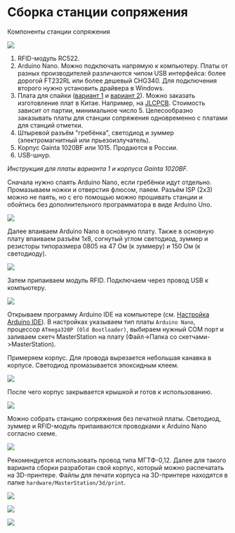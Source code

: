 # Сборка станции сопряжения

Компоненты станции сопряжения

![](/Images/w01.jpg?raw=true)

1. RFID-модуль RC522.
2. Arduino Nano.
Можно подключать напрямую к компьютеру.
Платы от разных производителей различаются чипом USB интерфейса: более дорогой FT232RL или более дешевый CHG340.
Для подключения второго нужно установить драйвера в Windows.
3. Плата для спайки ([вариант 1](https://upverter.com/AlexanderVolikov/3fc0efdb2586988d/Sportiduino-reading-stantion/) и
[вариант 2](https://upverter.com/design/syakimov/4f7ec0e2d3b9c4e9/sportiduino-master-station/)).
Можно заказать изготовление плат в Китае. Например, на [JLCPCB](https://jlcpcb.com/).
Стоимость зависит от партии, минимальное число 5.
Целесообразно заказывать платы для станции сопряжения одновременно с платами для станций отметки. 
4. Штыревой разъём "гребёнка", светодиод и зуммер (электромагнитный или прьезоизлучатель).
5. Корпус Gainta 1020BF или 1015. Продаются в России.
6. USB-шнур.

*Инструкция для платы варианта 1 и корпуса Gainta 1020BF.*

Сначала нужно спаять Arduino Nano, если гребёнки идут отдельно.
Промазываем ножки и отверстия флюсом, паяем.
Разъём ISP (2x3) можно не паять, но с его помощью можно прошивать станции и обойтись без дополнительного программатора в виде Arduino Uno. 

![](/Images/w02.jpg )

Далее впаиваем Arduino Nano в основную плату.
Также в основную плату впаиваем разъём 1x8, согнутый углом светодиод,
зуммер и резисторы типоразмера 0805 на 47 Ом (к зуммеру) и 150 Ом (к светодиоду).

![](/Images/w03.jpg)

Затем припаиваем модуль RFID. Подключаем через провод USB к компьютеру.

![](/Images/w04.jpg)

Открываем программу Arduino IDE на компьютере (см. [Настройка Arduino IDE](/Doc/ru/BaseStationAssembly.md#Настройка-Arduino-IDE)). 
В настройках указываем тип платы `Arduino Nano`, процессор `ATmega328P (Old Bootloader)`,
выбираем нужный COM порт и заливаем скетч MasterStation на плату (Файл->Папка со скетчами->MasterStation).

Примеряем корпус. Для провода вырезается небольшая канавка в корпусе. Светодиод промазывается эпоксидным клеем.

![](/Images/w05.jpg)

После чего корпус закрывается крышкой и готов к использованию.

![](/Images/w06.jpg)

Можно собрать станцию сопряжения без печатной платы. Светодиод, зуммер и RFID-модуль припаиваются проводками к Arduino Nano согласно схеме.

![](/hardware/MasterStation/usb/Scheme.PNG)

Рекомендуется использовать провод типа МГТФ-0,12.
Далее для такого варианта сборки разработан свой корпус, который можно распечатать на 3D-принтере.
Файлы для печати корпуса на 3D-принтере находятся в папке `hardware/MasterStation/3d/print`.

![](/Images/MasterStationBoxTop.jpg?raw=true)

![](/Images/MasterStationBoxBot.jpg?raw=true)

![](/Images/MasterStationInBox.jpg?raw=true)

